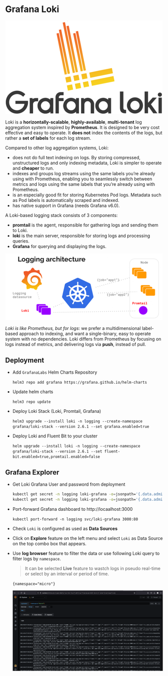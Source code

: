 # Grafana Loki

![Loki](images/grafana-loki.png)

Loki is a **horizontally-scalable**, **highly-available**, **multi-tenant** log aggregation system inspired by **Prometheus**. It is designed to be very cost effective and easy to operate. It **does not** index the contents of the logs, but rather a **set of labels** for each log stream.

Compared to other log aggregation systems, Loki:

* does not do full text indexing on logs. By storing compressed, unstructured logs and only indexing metadata, Loki is simpler to operate and **cheaper** to run.
* indexes and groups log streams using the same labels you’re already using with Prometheus, enabling you to seamlessly switch between metrics and logs using the same labels that you’re already using with Prometheus.
* is an especially good fit for storing Kubernetes Pod logs. Metadata such as Pod labels is automatically scraped and indexed.
* has native support in Grafana (needs Grafana v6.0).

A Loki-based logging stack consists of 3 components:

* **promtail** is the agent, responsible for gathering logs and sending them to Loki.
* **loki** is the main server, responsible for storing logs and processing queries.
* **Grafana** for querying and displaying the logs.

![Loki Architecture](images/grafana-loki-arch.png)

*Loki is like Prometheus, but for logs*: we prefer a multidimensional label-based approach to indexing, and want a single-binary, easy to operate system with no dependencies. Loki differs from Prometheus by focusing on logs instead of metrics, and delivering logs via **push**, instead of pull.

## Deployment

- Add `GrafanaLabs` Helm Charts Repository

    `helm3 repo add grafana https://grafana.github.io/helm-charts`

- Update helm charts

    `helm3 repo update`

- Deploy Loki Stack (Loki, Promtail, Grafana)

    `helm3 upgrade --install loki -n logging --create-namespace grafana/loki-stack --version 2.6.1 --set grafana.enabled=true`

- Deploy Loki and Fluent Bit to your cluster

    `helm upgrade --install loki -n logging --create-namespace grafana/loki-stack --version 2.6.1 --set fluent-bit.enabled=true,promtail.enabled=false`

## Grafana Explorer

- Get Loki Grafana User and password from deployment

    ```bash
    kubectl get secret -n logging loki-grafana -o=jsonpath='{.data.admin-user}' | base64 --decode; echo
    kubectl get secret -n logging loki-grafana -o=jsonpath='{.data.admin-password}' | base64 --decode; echo
    ```

- Port-forward Grafana dashboard to http://locaalhost:3000

    `kubectl port-forward -n logging svc/loki-grafana 3000:80`

- Check `Loki` is configured as used as **Data Sources**
  
- Click on **Explore** feature on the left menu and select `Loki` as Data Source on the top combo box that appears.

- Use **log browser** feature to filter the data or use following Loki query to filter logs by `namespace`.

    > It can be selected **Live** feature to wastch logs in pseudo real-time or select by an interval or period of time.

    `{namespace="micro"}`

    ![loki Explore](images/grafana-loki-exporer.png)